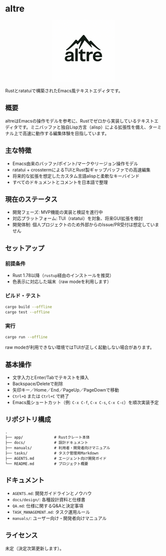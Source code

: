 # altre

<p align="center">
  <img src="logo/altre-logo-readme.png" alt="altre logo" width="200" />
</p>

Rustとratatuiで構築されたEmacs風テキストエディタです。

## 概要
altreはEmacsの操作モデルを参考に、Rustでゼロから実装しているテキストエディタです。ミニバッファと独自Lisp方言（alisp）による拡張性を備え、ターミナル上で高速に動作する編集体験を目指しています。

## 主な特徴
- Emacs由来のバッファ/ポイント/マークやリージョン操作モデル
- ratatui + crosstermによるTUIとRust製ギャップバッファでの高速編集
- 将来的な拡張を想定したカスタム言語alispと柔軟なキーバインド
- すべてのドキュメントとコメントを日本語で整理

## 現在のステータス
- 開発フェーズ: MVP機能の実装と検証を進行中
- 対応プラットフォーム: TUI（ratatui）を対象、将来GUI拡張を検討
- 開発体制: 個人プロジェクトのため外部からのIssue/PR受付は想定していません

## セットアップ
### 前提条件
- Rust 1.78以降（`rustup`経由のインストールを推奨）
- 色表示に対応した端末（raw modeを利用します）

### ビルド・テスト
```bash
cargo build --offline
cargo test --offline
```

### 実行
```bash
cargo run --offline
```
raw modeが利用できない環境ではTUIが正しく起動しない場合があります。

## 基本操作
- 文字入力とEnter/Tabでテキストを挿入
- Backspace/Deleteで削除
- 矢印キー／Home／End／PageUp／PageDownで移動
- `Ctrl+Q` または `Ctrl+C` で終了
- Emacs風ショートカット（例: `C-x C-f`, `C-x C-s`, `C-x C-c`）を順次実装予定

## リポジトリ構成
```
.
├── app/              # Rustクレート本体
├── docs/             # 設計ドキュメント
├── manuals/          # 利用者・開発者向けマニュアル
├── tasks/            # タスク管理用Markdown
├── AGENTS.md         # エージェント向け開発ガイド
└── README.md         # プロジェクト概要
```

## ドキュメント
- `AGENTS.md`: 開発ガイドラインとノウハウ
- `docs/design/`: 各種設計資料と仕様書
- `QA.md`: 仕様に関するQ&Aと決定事項
- `TASK_MANAGEMENT.md`: タスク運用ルール
- `manuals/`: ユーザー向け・開発者向けマニュアル

## ライセンス
未定（決定次第更新します）。
